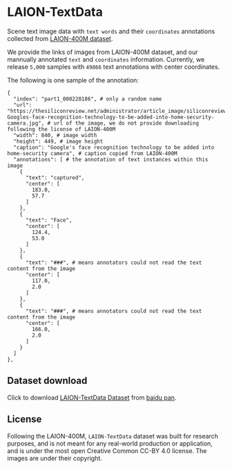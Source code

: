 # LAION-TextData
Scene text image data with `text words` and their `coordinates` annotations collected from [LAION-400M dataset](https://laion.ai/blog/laion-400-open-dataset/).

We provide the links of images from LAION-400M dataset, and our mannually annotated `text` and `coordinates` information. Currently, we release `5,000` samples with `49866` text annotations with center coordinates.

The following is one sample of the annotation:

```
{
  "index": "part1_000228186", # only a random name
  "url": "https://thesiliconreview.net/administrator/article_image/siliconreview-Googles-face-recognition-technology-to-be-added-into-home-security-camera.jpg", # url of the image, we do not provide downloading following the license of LAION-400M
  "width": 840, # image width
  "height": 449, # image height
  "caption": "Google's face recognition technology to be added into home-security camera", # caption copied from LAION-400M
  "annotations": [ # the annotation of text instances within this image
    {
      "text": "captured",
      "center": [
        183.0,
        57.7
      ]
    },
    {
      "text": "Face",
      "center": [
        124.4,
        53.0
      ]
    },
    {
      "text": "###", # means annotators could not read the text content from the image
      "center": [
        117.0,
        2.0
      ]
    },
    {
      "text": "###", # means annotators could not read the text content from the image
      "center": [
        166.0,
        2.0
      ]
    }
  ]
},
```

## Dataset download

Click to download [LAION-TextData Dataset](https://github.com/LianaWang/LAION-TextData) from [baidu pan](https://pan.baidu.com/s/1bP6_yawegbAAfTOfIURO7A?pwd=q6mb).

## License
Following the LAION-400M, `LAION-TextData` dataset was built for research purposes, and is not meant for any real-world production or application, and is under the most open Creative Common CC-BY 4.0 license. The images are under their copyright.
